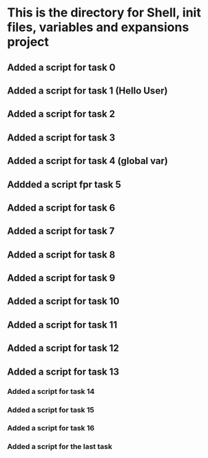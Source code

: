 # This is the directory for Shell, init files, variables and expansions project
## Added a script for task 0
## Added a script for task 1 (Hello User)
## Added a script for task 2
## Added a script for task 3
## Added a script for task 4 (global var)
## Addded a script fpr task 5
## Added a script for task 6
## Added a script for task 7
## Added a script for task 8
## Added a script for task 9
## Added a script for task 10
## Added a script for task 11
## Added a script for task 12
## Added a script for task 13
### Added a script for task 14
### Added a script for task 15
### Added a script for task 16
### Added a script for the last task
